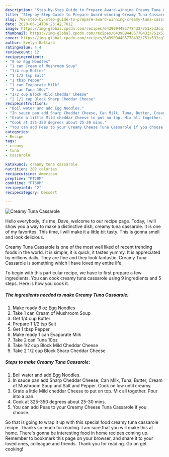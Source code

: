 ```yaml
---
description: "Step-by-Step Guide to Prepare Award-winning Creamy Tuna Cassarole"
title: "Step-by-Step Guide to Prepare Award-winning Creamy Tuna Cassarole"
slug: 768-step-by-step-guide-to-prepare-award-winning-creamy-tuna-cassarole
date: 2020-06-14T06:25:42.701Z
image: https://img-global.cpcdn.com/recipes/6439094485778432/751x532cq70/creamy-tuna-cassarole-recipe-main-photo.jpg
thumbnail: https://img-global.cpcdn.com/recipes/6439094485778432/751x532cq70/creamy-tuna-cassarole-recipe-main-photo.jpg
cover: https://img-global.cpcdn.com/recipes/6439094485778432/751x532cq70/creamy-tuna-cassarole-recipe-main-photo.jpg
author: Evelyn Ballard
ratingvalue: 4.4
reviewcount: 12
recipeingredient:
- "8 oz Egg Noodles"
- "1 can Cream of Mushroom Soup"
- "1/4 cup Butter"
- "1 1/2 tsp Salt"
- "1 tbsp Pepper"
- "1 can Evaporate Milk"
- "2 can Tuna 10oz"
- "1/2 cup Block Mild Cheddar Cheese"
- "2 1/2 cup Block Sharp Cheddar Cheese"
recipeinstructions:
- "Boil water and add Egg Noodles."
- "In sauce pan add Sharp Cheddar Cheese, Can Milk, Tuna, Butter, Cream of Mushroom Soup and Salt and Pepper. Cook on low until creamy."
- "Grate a little Mild cheddar Cheese to put on top. Mix all together. Pour into a pan."
- "Cook at 325-350 degrees about 25-30 mins."
- "You can add Peas to your Creamy Cheese Tuna Cassarole if you choose."
categories:
- Recipe
tags:
- creamy
- tuna
- cassarole

katakunci: creamy tuna cassarole 
nutrition: 202 calories
recipecuisine: American
preptime: "PT20M"
cooktime: "PT60M"
recipeyield: "2"
recipecategory: Dessert

---
```



![Creamy Tuna Cassarole](https://img-global.cpcdn.com/recipes/6439094485778432/751x532cq70/creamy-tuna-cassarole-recipe-main-photo.jpg)

Hello everybody, it's me, Dave, welcome to our recipe page. Today, I will show you a way to make a distinctive dish, creamy tuna cassarole. It is one of my favorites. This time, I will make it a little bit tasty. This is gonna smell and look delicious.



Creamy Tuna Cassarole is one of the most well liked of recent trending foods in the world. It is simple, it is quick, it tastes yummy. It is appreciated by millions daily. They are fine and they look fantastic. Creamy Tuna Cassarole is something which I have loved my entire life.


To begin with this particular recipe, we have to first prepare a few ingredients. You can cook creamy tuna cassarole using 9 ingredients and 5 steps. Here is how you cook it.

<!--inarticleads1-->

##### The ingredients needed to make Creamy Tuna Cassarole:

1. Make ready 8 oz Egg Noodles
1. Take 1 can Cream of Mushroom Soup
1. Get 1/4 cup Butter
1. Prepare 1 1/2 tsp Salt
1. Get 1 tbsp Pepper
1. Make ready 1 can Evaporate Milk
1. Take 2 can Tuna 10oz
1. Take 1/2 cup Block Mild Cheddar Cheese
1. Take 2 1/2 cup Block Sharp Cheddar Cheese




<!--inarticleads2-->

##### Steps to make Creamy Tuna Cassarole:

1. Boil water and add Egg Noodles.
1. In sauce pan add Sharp Cheddar Cheese, Can Milk, Tuna, Butter, Cream of Mushroom Soup and Salt and Pepper. Cook on low until creamy.
1. Grate a little Mild cheddar Cheese to put on top. Mix all together. Pour into a pan.
1. Cook at 325-350 degrees about 25-30 mins.
1. You can add Peas to your Creamy Cheese Tuna Cassarole if you choose.




So that is going to wrap it up with this special food creamy tuna cassarole recipe. Thanks so much for reading. I am sure that you will make this at home. There's gonna be interesting food in home recipes coming up. Remember to bookmark this page on your browser, and share it to your loved ones, colleague and friends. Thank you for reading. Go on get cooking!
